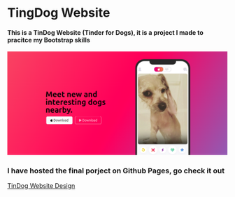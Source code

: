 # TingDog Website

#### This is a TinDog Website (Tinder for Dogs), it is a project I made to pracitce my Bootstrap skills

![Demo](image.png)

### I have hosted the final porject on Github Pages, go check it out
[TinDog Website Design](https://hasnainraza026.github.io/TinDog-Website-Design/)